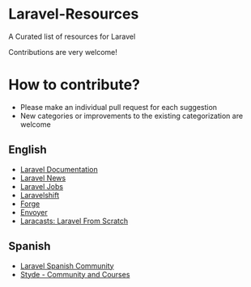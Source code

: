 # Laravel-Resources
A Curated list of resources for Laravel

Contributions are very welcome!
# How to contribute?

- Please make an individual pull request for each suggestion
- New categories or improvements to the existing categorization are welcome

## English
- [Laravel Documentation](https://laravel.com/)
- [Laravel News](https://laravel-news.com/)
- [Laravel Jobs](https://larajobs.com/)
- [Laravelshift](https://laravelshift.com/)
- [Forge](https://forge.com/)
- [Envoyer](https://envoyer.com/)
- [Laracasts: Laravel From Scratch](https://laracasts.com/series/laravel-6-from-scratch)

## Spanish
- [Laravel Spanish Community](https://laraveles.com/)
- [Styde - Community and Courses ](https://styde.net/)

